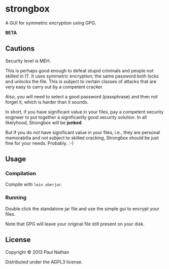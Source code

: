 # strongbox

A GUI for symmetric encryption using GPG.

**BETA**

## Cautions

Security level is MEH.

This is perhaps good enough to defeat stupid criminals and people not
skilled in IT. It uses symmetric encryption; the same password both
locks and unlocks the file. This is subject to certain classes of
attacks that are very easy to carry out by a competent cracker.

Also, you will need to select a good password (passphrase) and then not
forget it, which is harder than it sounds.

In short, if you have significant value in your files, pay a competent
security engineer to put together a significantly good security
solution. In all likelyhood, Strongbox will be **junked**.

But if you do *not* have significant value in your files, i.e., they
are personal memorabilia and not subject to skilled cracking,
Strongbox should be just fine for your needs. Probably. :-)

## Usage

### Compilation

Compile with `lein uberjar`.

### Running

Double click the standalone jar file and use the simple gui to encrypt your files.

Note that GPG will leave your original file still present on your disk.

## License

Copyright © 2013 Paul Nathan

Distributed under the AGPL3 license.
